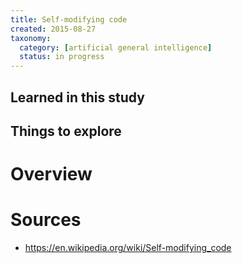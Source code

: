 ```yaml
---
title: Self-modifying code
created: 2015-08-27
taxonomy:
  category: [artificial general intelligence]
  status: in progress
---
```


## Learned in this study

## Things to explore

# Overview

# Sources

* https://en.wikipedia.org/wiki/Self-modifying_code
